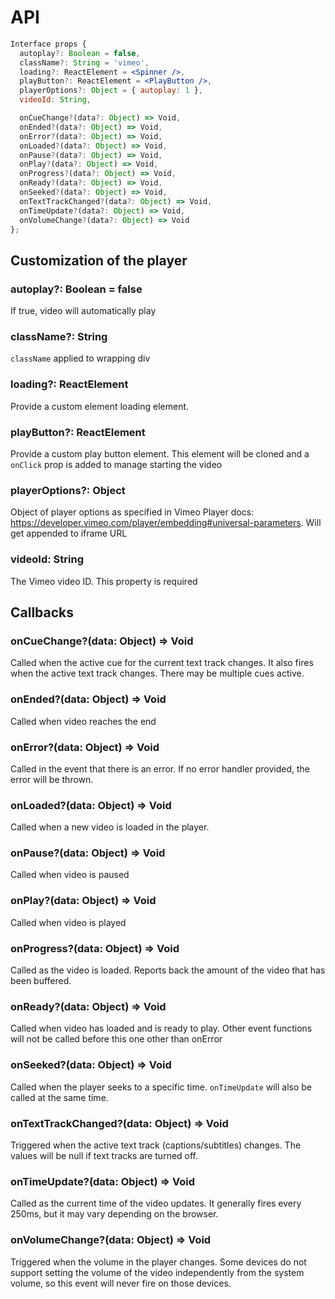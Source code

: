 # API

```jsx
Interface props {
  autoplay?: Boolean = false,
  className?: String = 'vimeo',
  loading?: ReactElement = <Spinner />,
  playButton?: ReactElement = <PlayButton />,
  playerOptions?: Object = { autoplay: 1 },
  videoId: String,

  onCueChange?(data?: Object) => Void,
  onEnded?(data?: Object) => Void,
  onError?(data?: Object) => Void,
  onLoaded?(data?: Object) => Void,
  onPause?(data?: Object) => Void,
  onPlay?(data?: Object) => Void,
  onProgress?(data?: Object) => Void,
  onReady?(data?: Object) => Void,
  onSeeked?(data?: Object) => Void,
  onTextTrackChanged?(data?: Object) => Void,
  onTimeUpdate?(data?: Object) => Void,
  onVolumeChange?(data?: Object) => Void
};
```
## Customization of the player

### autoplay?: Boolean = false
If true, video will automatically play

### className?: String
`className` applied to wrapping div

### loading?: ReactElement
Provide a custom element loading element.

### playButton?: ReactElement
Provide a custom play button element. This element will be cloned and a
`onClick` prop is added to manage starting the video

### playerOptions?: Object
Object of player options as specified in Vimeo Player docs: https://developer.vimeo.com/player/embedding#universal-parameters. Will get appended to iframe URL

### videoId: String
The Vimeo video ID. This property is required

## Callbacks

### onCueChange?(data: Object) => Void
Called when the active cue for the current text track changes.
It also fires when the active text track changes.
There may be multiple cues active.

### onEnded?(data: Object) => Void
Called when video reaches the end

### onError?(data: Object) => Void
Called in the event that there is an error.
If no error handler provided, the error will be thrown.

### onLoaded?(data: Object) => Void
Called when a new video is loaded in the player.

### onPause?(data: Object) => Void
Called when video is paused

### onPlay?(data: Object) => Void
Called when video is played

### onProgress?(data: Object) => Void
Called as the video is loaded.
Reports back the amount of the video that has been buffered.

### onReady?(data: Object) => Void
Called when video has loaded and is ready to play.
Other event functions will not be called before this one other than onError

### onSeeked?(data: Object) => Void
Called when the player seeks to a specific time.
`onTimeUpdate` will also be called at the same time.

### onTextTrackChanged?(data: Object) => Void
Triggered when the active text track (captions/subtitles) changes.
The values will be null if text tracks are turned off.

### onTimeUpdate?(data: Object) => Void
Called as the current time of the video updates. It generally fires every 250ms, but it may vary depending on the browser.

### onVolumeChange?(data: Object) => Void
Triggered when the volume in the player changes.
Some devices do not support setting the volume of the video independently from the system volume,
so this event will never fire on those devices.
